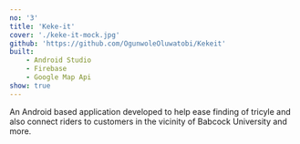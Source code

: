```yaml
---
no: '3'
title: 'Keke-it'
cover: './keke-it-mock.jpg'
github: 'https://github.com/OgunwoleOluwatobi/Kekeit'
built:
    - Android Studio
    - Firebase
    - Google Map Api
show: true
---
```


An Android based application developed to help ease finding of tricyle and also connect riders to customers in the vicinity of Babcock University and more.